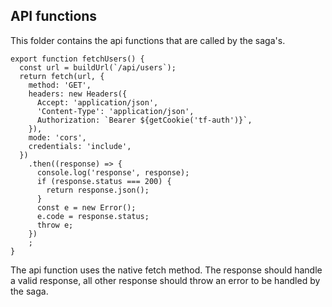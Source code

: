 ## API functions

This folder contains the api functions that are called by the saga's.

```
export function fetchUsers() {
  const url = buildUrl(`/api/users`);
  return fetch(url, {
    method: 'GET',
    headers: new Headers({
      Accept: 'application/json',
      'Content-Type': 'application/json',
      Authorization: `Bearer ${getCookie('tf-auth')}`,
    }),
    mode: 'cors',
    credentials: 'include',
  })
    .then((response) => {
      console.log('response', response);
      if (response.status === 200) {
        return response.json();
      }
      const e = new Error();
      e.code = response.status;
      throw e;
    })
    ;
}
```

The api function uses the native fetch method. The response should handle a valid response,
all other response should throw an error to be handled by the saga.
